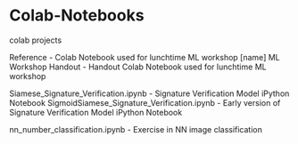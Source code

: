 # Colab-Notebooks
colab projects

Reference	- Colab Notebook used for lunchtime ML workshop
[name] ML Workshop Handout - Handout Colab Notebook used for lunchtime ML workshop 

Siamese_Signature_Verification.ipynb - Signature Verification Model iPython Notebook
SigmoidSiamese_Signature_Verification.ipynb - Early version of Signature Verification Model iPython Notebook

nn_number_classification.ipynb	- Exercise in NN image classification
